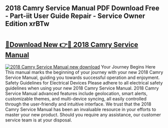 ## 2018 Camry Service Manual PDF Download Free - Part-iit User Guide Repair - Service Owner Edition xrBTw

# <h2><a href="http://bc13470.oget.top/?id=2018+Camry+Service+Manual">🔗Download New 👉🔴 2018 Camry Service Manual</a></h2>

[![2018 Camry Service Manual new download](https://i.imgur.com/5g1atiW.png)](http://bc13470.oget.top/?id=2018+Camry+Service+Manual)
Your Journey Begins Here This manual marks the beginning of your journey with your new 2018 Camry Service Manual, guiding you towards successful operation and enjoyment. Safety Guidelines for Electrical Devices Please adhere to all electrical safety guidelines when using your new 2018 Camry Service Manual. 2018 Camry Service Manual advanced features include geolocation, smart alerts, customizable themes, and multi-device syncing, all easily controlled through the user-friendly and intuitive interface. We trust that the 2018 Camry Service Manual has been an invaluable resource in your efforts to master your new product. Should you require any assistance, our customer service team is at your disposal.
